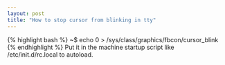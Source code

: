 ```yaml
---
layout: post
title: "How to stop cursor from blinking in tty"
---
```

{% highlight bash %}
~$ echo 0 > /sys/class/graphics/fbcon/cursor_blink
{% endhighlight %}
Put it in the machine startup script like /etc/init.d/rc.local to autoload.
